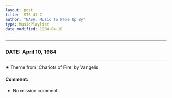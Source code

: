```yaml
---
layout: post
title:  STS-41-C
author: "NASA: Music to Wake Up By"
type: MusicPlaylist
date_modified: 1984-04-10
---
```


----
### DATE: April 10, 1984
----
✷ Theme from 'Chariots of Fire' by Vangelis

#### Comment:
* No mission comment
